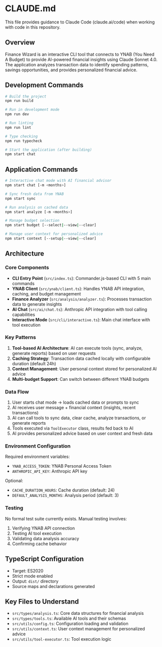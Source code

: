 # CLAUDE.md

This file provides guidance to Claude Code (claude.ai/code) when working with code in this repository.

## Overview

Finance Wizard is an interactive CLI tool that connects to YNAB (You Need A Budget) to provide AI-powered financial insights using Claude Sonnet 4.0. The application analyzes transaction data to identify spending patterns, savings opportunities, and provides personalized financial advice.

## Development Commands

```bash
# Build the project
npm run build

# Run in development mode
npm run dev

# Run linting
npm run lint

# Type checking
npm run typecheck

# Start the application (after building)
npm start chat
```

## Application Commands

```bash
# Interactive chat mode with AI financial advisor
npm start chat [-m <months>]

# Sync fresh data from YNAB
npm start sync

# Run analysis on cached data
npm start analyze [-m <months>]

# Manage budget selection
npm start budget [--select|--view|--clear]

# Manage user context for personalized advice
npm start context [--setup|--view|--clear]
```

## Architecture

### Core Components

- **CLI Entry Point** (`src/index.ts`): Commander.js-based CLI with 5 main commands
- **YNAB Client** (`src/ynab/client.ts`): Handles YNAB API integration, caching, and budget management
- **Finance Analyzer** (`src/analysis/analyzer.ts`): Processes transaction data to generate insights
- **AI Chat** (`src/ai/chat.ts`): Anthropic API integration with tool calling capabilities
- **Interactive Mode** (`src/cli/interactive.ts`): Main chat interface with tool execution

### Key Patterns

1. **Tool-based AI Architecture**: AI can execute tools (sync, analyze, generate reports) based on user requests
2. **Caching Strategy**: Transaction data cached locally with configurable duration (default 24h)
3. **Context Management**: User personal context stored for personalized AI advice
4. **Multi-budget Support**: Can switch between different YNAB budgets

### Data Flow

1. User starts chat mode → loads cached data or prompts to sync
2. AI receives user message + financial context (insights, recent transactions)
3. AI can call tools to sync data, clear cache, analyze transactions, or generate reports
4. Tools executed via `ToolExecutor` class, results fed back to AI
5. AI provides personalized advice based on user context and fresh data

### Environment Configuration

Required environment variables:
- `YNAB_ACCESS_TOKEN`: YNAB Personal Access Token
- `ANTHROPIC_API_KEY`: Anthropic API key

Optional:
- `CACHE_DURATION_HOURS`: Cache duration (default: 24)
- `DEFAULT_ANALYSIS_MONTHS`: Analysis period (default: 3)

### Testing

No formal test suite currently exists. Manual testing involves:
1. Verifying YNAB API connection
2. Testing AI tool execution
3. Validating data analysis accuracy
4. Confirming cache behavior

## TypeScript Configuration

- Target: ES2020
- Strict mode enabled
- Output: `dist/` directory
- Source maps and declarations generated

## Key Files to Understand

- `src/types/analysis.ts`: Core data structures for financial analysis
- `src/types/tools.ts`: Available AI tools and their schemas
- `src/utils/config.ts`: Configuration loading and validation
- `src/utils/context.ts`: User context management for personalized advice
- `src/utils/tool-executor.ts`: Tool execution logic